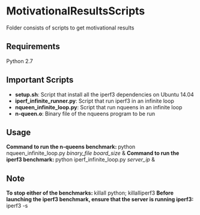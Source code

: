 # MotivationalResultsScripts
Folder consists of scripts to get motivational results

## Requirements
Python 2.7

## Important Scripts
* <b>setup.sh</b>: Script that install all the iperf3 dependencies on Ubuntu 14.04 
* <b>iperf_infinite_runner.py</b>: Script that run iperf3 in an infinite loop
* <b>nqueen_infinite_loop.py</b>: Script that run nqueens in an infinite loop 
* <b>n-queen.o</b>: Binary file of the nqueens program to be run 

## Usage
<b>Command to run the n-queens benchmark: </b>python nqueen_infinite_loop.py <i>binary_file</i> <i>board_size</i> &
<b>Command to run the iperf3 benchmark: </b>python iperf_infinite_loop.py <i>server_ip</i> &  

## Note
<b> To stop either of the benchmarks: </b> killall python; killalliperf3
<b> Before launching the iperf3 benchmark, ensure that the server is running iperf3: </b> iperf3 -s